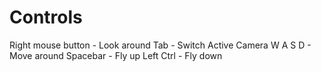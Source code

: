 # Controls
Right mouse button - Look around
Tab - Switch Active Camera
W A S D - Move around
Spacebar - Fly up
Left Ctrl - Fly down
